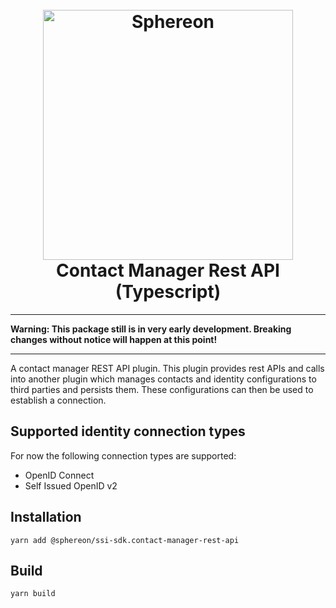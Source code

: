 <!--suppress HtmlDeprecatedAttribute -->
<h1 align="center">
  <br>
  <a href="https://www.sphereon.com"><img src="https://sphereon.com/content/themes/sphereon/assets/img/logo.svg" alt="Sphereon" width="400"></a>
  <br>Contact Manager Rest API (Typescript) 
  <br>
</h1>

---

**Warning: This package still is in very early development. Breaking changes without notice will happen at this point!**

---

A contact manager REST API plugin. This plugin provides rest APIs and calls into another plugin which manages contacts and identity configurations to third parties and persists them. These configurations can then be used to establish a connection.

## Supported identity connection types

For now the following connection types are supported:

- OpenID Connect
- Self Issued OpenID v2

## Installation

```shell
yarn add @sphereon/ssi-sdk.contact-manager-rest-api
```

## Build

```shell
yarn build
```
